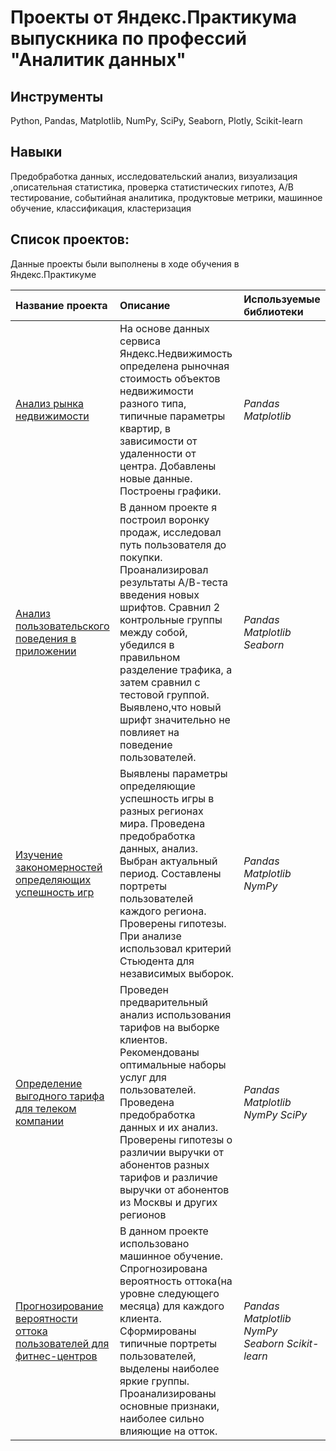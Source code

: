 # Проекты от Яндекс.Практикума выпускника по профессий "Аналитик данных"
## Инструменты
Python, Pandas, Matplotlib, NumPy, SciPy, Seaborn, Plotly, Scikit-learn
## Навыки
Предобработка данных, исследовательский анализ, визуализация ,описательная статистика, проверка статистических гипотез, А/В тестирование, событийная аналитика, продуктовые метрики, машинное обучение, классификация, кластеризация

## Список проектов:

Данные проекты были выполнены в ходе обучения в Яндекс.Практикуме

| Название проекта | Описание | Используемые библиотеки | 
| :---------------------- | :---------------------- | :---------------------- |
| [Анализ рынка недвижимости](analiz_nedvij) | На основе данных сервиса Яндекс.Недвижимость определена рыночная стоимость объектов недвижимости разного типа, типичные параметры квартир, в зависимости от удаленности от центра. Добавлены новые данные. Построены графики.| *Pandas* *Matplotlib* |
| [Анализ пользовательского поведения в приложении](analiz_polzovatel) | В данном проекте я построил воронку продаж, исследовал путь пользователя до покупки. Проанализировал результаты А/В-теста введения новых шрифтов. Сравнил 2 контрольные группы между собой, убедился в правильном разделение трафика, а затем сравнил с тестовой группой. Выявлено,что новый шрифт значительно не повлияет на поведение пользователей.| *Pandas* *Matplotlib* *Seaborn* |
| [Изучение закономерностей определяющих успешность игр](igri) | Выявлены параметры определяющие успешность игры в разных регионах мира. Проведена предобработка данных, анализ. Выбран актуальный период. Составлены портреты пользователей каждого региона. Проверены гипотезы. При анализе использовал критерий Стьюдента для независимых выборок.| *Pandas* *Matplotlib* *NymPy* |
| [Определение выгодного тарифа для телеком компании](tariff) | Проведен предварительный анализ использования тарифов на выборке клиентов. Рекомендованы оптимальные наборы услуг для пользователей. Проведена предобработка данных и их анализ. Проверены гипотезы о различии выручки от абонентов разных тарифов и различие выручки от абонентов из Москвы и других регионов| *Pandas* *Matplotlib* *NymPy* *SciPy* |
| [Прогнозирование вероятности оттока пользователей для фитнес-центров](prognoz) | В данном проекте использовано машинное обучение. Спрогнозирована вероятность оттока(на уровне следующего месяца) для каждого клиента. Сформированы типичные портреты пользователей, выделены наиболее яркие группы. Проанализированы основные признаки, наиболее сильно влияющие на отток.| *Pandas* *Matplotlib* *NymPy* *Seaborn* *Scikit-learn* |

